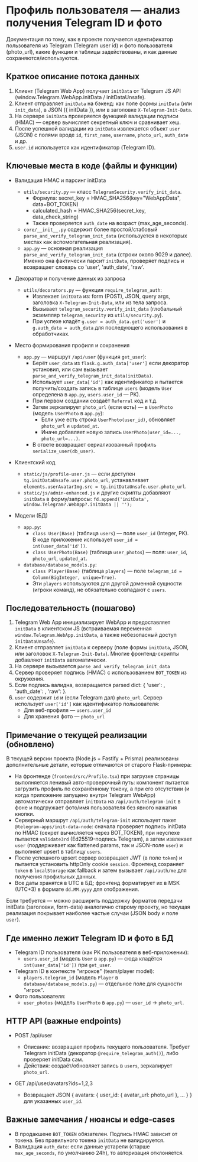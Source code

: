 # Профиль пользователя — анализ получения Telegram ID и фото

Документация по тому, как в проекте получается идентификатор пользователя из Telegram (Telegram user id) и фото пользователя (photo_url), какие функции и таблицы задействованы, и как данные сохраняются/используются.

## Краткое описание потока данных

1. Клиент (Telegram Web App) получает `initData` от Telegram JS API (window.Telegram.WebApp.initData / initDataUnsafe).
2. Клиент отправляет `initData` на бэкенд: как поле формы `initData` (или `init_data`), в JSON ({ initData }), или в заголовке `X-Telegram-Init-Data`.
3. На сервере `initData` проверяется функцией валидации подписи (HMAC) — сервер вычисляет секретный ключ и сравнивает хеш.
4. После успешной валидации из `initData` извлекается объект `user` (JSON) с полями вроде `id`, `first_name`, `username`, `photo_url`, `auth_date` и др.
5. `user.id` используется как идентификатор (Telegram ID). 

## Ключевые места в коде (файлы и функции)

- Валидация HMAC и парсинг initData
  - `utils/security.py` — класс `TelegramSecurity.verify_init_data`.
    - Формула: secret_key = HMAC_SHA256(key="WebAppData", data=BOT_TOKEN)
    - calculated_hash = HMAC_SHA256(secret_key, data_check_string)
    - Также проверяется `auth_date` на возраст (max_age_seconds).
  - `core/__init__.py` содержит более простой/стабовый `parse_and_verify_telegram_init_data` (используется в некоторых местах как вспомогательная реализация).
  - `app.py` — основная реализация `parse_and_verify_telegram_init_data` (строки около 9029 и далее). Именно она фактически парсит `initData`, проверяет подпись и возвращает словарь со 'user', 'auth_date', 'raw'.

- Декоратор и получение данных из запроса
  - `utils/decorators.py` — функция `require_telegram_auth`:
    - Извлекает `initData` из: form (POST), JSON, query args, заголовка `X-Telegram-Init-Data`, или из тела запроса.
    - Вызывает `telegram_security.verify_init_data` (глобальный экземпляр `telegram_security` из `utils/security.py`).
    - При успехе кладёт `g.user = auth_data.get('user')` и `g.auth_data = auth_data` для последующего использования в обработчиках.

- Место формирования профиля и сохранения
  - `app.py` — маршрут `/api/user` (функция `get_user`):
    - Берёт `user_data` из `flask.g.auth_data['user']` если декоратор установил, или сам вызывает `parse_and_verify_telegram_init_data(initData)`.
    - Использует `user_data['id']` как идентификатор и пытается получить/создать запись в таблице `users` (модель `User` определена в `app.py`, `users.user_id` — PK).
    - При первом создании создаёт `Referral` код и т.д.
    - Затем зеркалирует `photo_url` (если есть) — в `UserPhoto` (модель `UserPhoto` в `app.py`):
      - Если уже есть строка `UserPhoto(user_id)`, обновляет `photo_url` и `updated_at`.
      - Иначе добавляет новую запись `UserPhoto(user_id=..., photo_url=...)`.
    - В ответе возвращает сериализованный профиль `serialize_user(db_user)`.

- Клиентский код
  - `static/js/profile-user.js` — если доступен `tg.initDataUnsafe.user.photo_url`, устанавливает `elements.userAvatarImg.src = tg.initDataUnsafe.user.photo_url`.
  - `static/js/admin-enhanced.js` и другие скрипты добавляют `initData` в форму/запросы: `fd.append('initData', window.Telegram?.WebApp?.initData || '');`

- Модели (БД)
  - `app.py`:
    - `class User(Base)` (таблица `users`) — поле `user_id` (Integer, PK). В коде приложение использует `user_id = int(user_data['id'])`.
    - `class UserPhoto(Base)` (таблица `user_photos`) — поля: `user_id`, `photo_url`, `updated_at`.
  - `database/database_models.py`:
    - `class Player(Base)` (таблица `players`) — поле `telegram_id = Column(BigInteger, unique=True)`.
    - Эти `players` используются для другой доменной сущности (игроки команд), не обязательно совпадают с `users`.

## Последовательность (пошагово)

1. Telegram Web App инициализирует WebApp и предоставляет `initData` в клиентском JS (встраиваемая переменная `window.Telegram.WebApp.initData`, а также небезопасный доступ `initDataUnsafe`).
2. Клиент отправляет `initData` к серверу (поле формы `initData`, JSON, или заголовок `X-Telegram-Init-Data`). Многие фронтенд-скрипты добавляют `initData` автоматически.
3. На сервере вызывается `parse_and_verify_telegram_init_data`
4. Сервер проверяет подпись (HMAC) с использованием `BOT_TOKEN` из окружения.
5. Если подпись валидна, возвращается parsed dict: { 'user': <dict or None>, 'auth_date': <int>, 'raw': <parsed> }.
6. `user` содержит `id` и (если Telegram дал) `photo_url`. Сервер использует `user['id']` как идентификатор пользователя:
   - Для веб-профиля — `users.user_id`
   - Для хранения фото — `photo_url` 

## Примечание о текущей реализации (обновлено)

В текущей версии проекта (Node.js + Fastify + Prisma) реализованы дополнительные детали, которые отличаются от старого Flask-примера:

- На фронтенде (`frontend/src/Profile.tsx`) при загрузке страницы выполняется ленивый авто-проверочный путь: компонент пытается загрузить профиль по сохранённому токену, а при его отсутствии (и когда приложение запущено внутри Telegram WebApp) автоматически отправляет `initData` на `/api/auth/telegram-init` в фоне и подгружает фото/имя пользователя без явного нажатия кнопки.
- Серверный маршрут `/api/auth/telegram-init` использует пакет `@telegram-apps/init-data-node`: сначала проверяет подпись initData по HMAC (секрет вычисляется через BOT_TOKEN), при неуспехе пытается `validate3rd` (Ed25519-подпись Telegram), а затем извлекает `user` (поддерживает как flattened params, так и JSON-поле `user`) и выполняет upsert в таблицу `users`.
- После успешного upsert сервер возвращает JWT (в поле `token`) и пытается установить httpOnly cookie `session`. Фронтенд сохраняет `token` в `localStorage` как fallback и затем вызывает `/api/auth/me` для получения профильных данных.
- Все даты хранятся в UTC в БД; фронтенд форматирует их в MSK (UTC+3) в формате `dd.MM.yyyy` для отображения.

Если требуется — можно расширить поддержку форматов передачи initData (заголовки, form-data) аналогично старому проекту, но текущая реализация покрывает наиболее частые случаи (JSON body и поле `user`).

## Где именно лежит Telegram ID и фото в БД

- Telegram ID пользователя (как PK пользователя в веб-приложении):
  - `users.user_id` (модель `User` в `app.py`) — сюда кладётся `int(user_data['id'])` при `get_user`.
- Telegram ID в контексте "игроков" (team/player model):
  - `players.telegram_id` (модель `Player` в `database/database_models.py`) — отдельное поле для сущности "игрок".
- Фото пользователя:
  - `user_photos` (модель `UserPhoto` в `app.py`) — `user_id` → `photo_url`.

## HTTP API (важные endpoints)

- POST /api/user
  - Описание: возвращает профиль текущего пользователя. Требует Telegram initData (декоратор `@require_telegram_auth()`), либо проверяет initData сам.
  - Действия: создаёт/обновляет запись в `users`, зеркалирует `photo_url`.

- GET /api/user/avatars?ids=1,2,3
  - Возвращает JSON { avatars: { user_id: { avatar_url: photo_url }, ... } } для указанных `user_id`.

## Важные замечания / нюансы и edge-cases

- В продакшене `BOT_TOKEN` обязателен. Подпись HMAC зависит от токена. Без правильного токена `initData` не валидируется.
- Валидация `auth_date`: если данные устарели (старше `max_age_seconds`, по умолчанию 24h), то авторизация отклоняется.